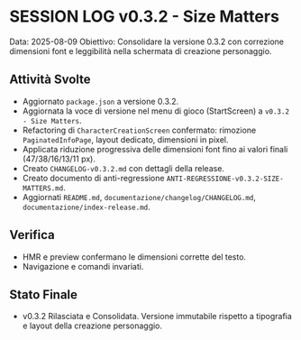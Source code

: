 # SESSION LOG v0.3.2 - Size Matters

Data: 2025-08-09
Obiettivo: Consolidare la versione 0.3.2 con correzione dimensioni font e leggibilità nella schermata di creazione personaggio.

## Attività Svolte
- Aggiornato `package.json` a versione 0.3.2.
- Aggiornata la voce di versione nel menu di gioco (StartScreen) a `v0.3.2 - Size Matters`.
- Refactoring di `CharacterCreationScreen` confermato: rimozione `PaginatedInfoPage`, layout dedicato, dimensioni in pixel.
- Applicata riduzione progressiva delle dimensioni font fino ai valori finali (47/38/16/13/11 px).
- Creato `CHANGELOG-v0.3.2.md` con dettagli della release.
- Creato documento di anti-regressione `ANTI-REGRESSIONE-v0.3.2-SIZE-MATTERS.md`.
- Aggiornati `README.md`, `documentazione/changelog/CHANGELOG.md`, `documentazione/index-release.md`.

## Verifica
- HMR e preview confermano le dimensioni corrette del testo.
- Navigazione e comandi invariati.

## Stato Finale
- v0.3.2 Rilasciata e Consolidata. Versione immutabile rispetto a tipografia e layout della creazione personaggio.